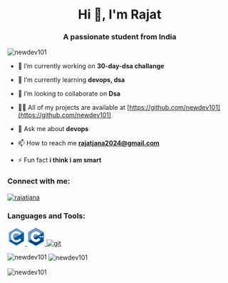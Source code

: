 <h1 align="center">Hi 👋, I'm Rajat</h1>
<h3 align="center">A passionate student from India</h3>

<p align="left"> <img src="https://komarev.com/ghpvc/?username=newdev101&label=Profile%20views&color=0e75b6&style=flat" alt="newdev101" /> </p>

- 🔭 I’m currently working on **30-day-dsa challange**

- 🌱 I’m currently learning **devops, dsa**

- 👯 I’m looking to collaborate on **Dsa**

- 👨‍💻 All of my projects are available at [https://github.com/newdev101](https://github.com/newdev101)

- 💬 Ask me about **devops**

- 📫 How to reach me **rajatjana2024@gmail.com**

- ⚡ Fun fact **i think i am smart**

<h3 align="left">Connect with me:</h3>
<p align="left">
<a href="https://linkedin.com/in/rajatjana" target="blank"><img align="center" src="https://raw.githubusercontent.com/rahuldkjain/github-profile-readme-generator/master/src/images/icons/Social/linked-in-alt.svg" alt="rajatjana" height="30" width="40" /></a>
</p>

<h3 align="left">Languages and Tools:</h3>
<p align="left"> <a href="https://www.cprogramming.com/" target="_blank" rel="noreferrer"> <img src="https://raw.githubusercontent.com/devicons/devicon/master/icons/c/c-original.svg" alt="c" width="40" height="40"/> </a> <a href="https://www.w3schools.com/cpp/" target="_blank" rel="noreferrer"> <img src="https://raw.githubusercontent.com/devicons/devicon/master/icons/cplusplus/cplusplus-original.svg" alt="cplusplus" width="40" height="40"/> </a> <a href="https://git-scm.com/" target="_blank" rel="noreferrer"> <img src="https://www.vectorlogo.zone/logos/git-scm/git-scm-icon.svg" alt="git" width="40" height="40"/> </a> </p>

<p><img align="left" src="https://github-readme-stats.vercel.app/api/top-langs?username=newdev101&show_icons=true&locale=en&layout=compact" alt="newdev101" /></p>

<p>&nbsp;<img align="center" src="https://github-readme-stats.vercel.app/api?username=newdev101&show_icons=true&locale=en" alt="newdev101" /></p>

<p><img align="center" src="https://github-readme-streak-stats.herokuapp.com/?user=newdev101&" alt="newdev101" /></p>
